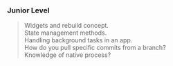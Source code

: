 ### Junior Level

> Widgets and rebuild concept.  
> State management methods.  
> Handling background tasks in an app.  
> How do you pull specific commits from a branch?  
> Knowledge of native process?
